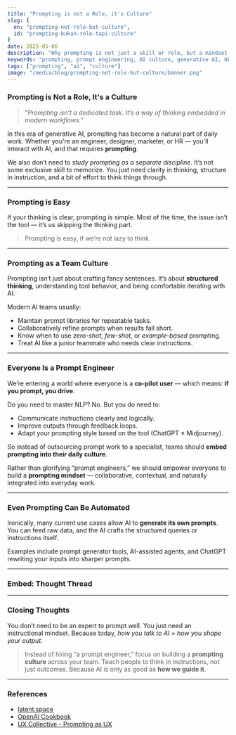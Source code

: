 ```yaml
---
title: "Prompting is not a Role, it's Culture"
slug: {
  en: "prompting-not-role-but-culture",
  id: "prompting-bukan-role-tapi-culture"
}
date: 2025-05-06
description: "Why prompting is not just a skill or role, but a mindset embedded in every modern workflow"
keywords: "prompting, prompt engineering, AI culture, generative AI, GPT"
tags: ["prompting", "ai", "culture"]
image: "/media/blog/prompting-not-role-but-culture/banner.png"
---
```


### Prompting is Not a Role, It's a Culture

> "*Prompting isn’t a dedicated task. It’s a way of thinking embedded in modern workflows.*"

In this era of generative AI, prompting has become a natural part of daily work. Whether you're an engineer, designer, marketer, or HR — you'll interact with AI, and that requires **prompting**.

We also don’t need to *study prompting as a separate discipline*. It’s not some exclusive skill to memorize. You just need clarity in thinking, structure in instruction, and a bit of effort to think things through.

---

### Prompting is Easy

If your thinking is clear, prompting is simple. Most of the time, the issue isn’t the tool — it’s us skipping the thinking part.

> Prompting is easy, if we’re not lazy to think.

---

### Prompting as a Team Culture

Prompting isn’t just about crafting fancy sentences. It’s about **structured thinking**, understanding tool behavior, and being comfortable iterating with AI.

Modern AI teams usually:
- Maintain prompt libraries for repeatable tasks.
- Collaboratively refine prompts when results fall short.
- Know when to use *zero-shot*, *few-shot*, or *example-based* prompting.
- Treat AI like a junior teammate who needs clear instructions.

---

### Everyone Is a Prompt Engineer

We’re entering a world where everyone is a **co-pilot user** — which means: **if you prompt, you drive**.

Do you need to master NLP? No. But you do need to:
- Communicate instructions clearly and logically.
- Improve outputs through feedback loops.
- Adapt your prompting style based on the tool (ChatGPT ≠ Midjourney).

So instead of outsourcing prompt work to a specialist, teams should **embed prompting into their daily culture**.

Rather than glorifying “prompt engineers,” we should empower everyone to build a **prompting mindset** — collaborative, contextual, and naturally integrated into everyday work.

---

### Even Prompting Can Be Automated

Ironically, many current use cases allow AI to **generate its own prompts**. You can feed raw data, and the AI crafts the structured queries or instructions itself.

Examples include prompt generator tools, AI-assisted agents, and ChatGPT rewriting your inputs into sharper prompts.

---

### Embed: Thought Thread

<blockquote class="twitter-tweet">
  <a href="https://x.com/gadingnstn/status/1919253686645080368"></a>
</blockquote>

---

### Closing Thoughts

You don’t need to be an expert to prompt well. You just need an instructional mindset. Because today, *how you talk to AI = how you shape your output.*

> Instead of hiring “a prompt engineer,” focus on building a **prompting culture** across your team. Teach people to think in instructions, not just outcomes. Because AI is only as good as **how we guide it**.

---

### References
- [latent.space](https://www.latent.space)
- [OpenAI Cookbook](https://github.com/openai/openai-cookbook)
- [UX Collective - Prompting as UX](https://uxdesign.cc)
